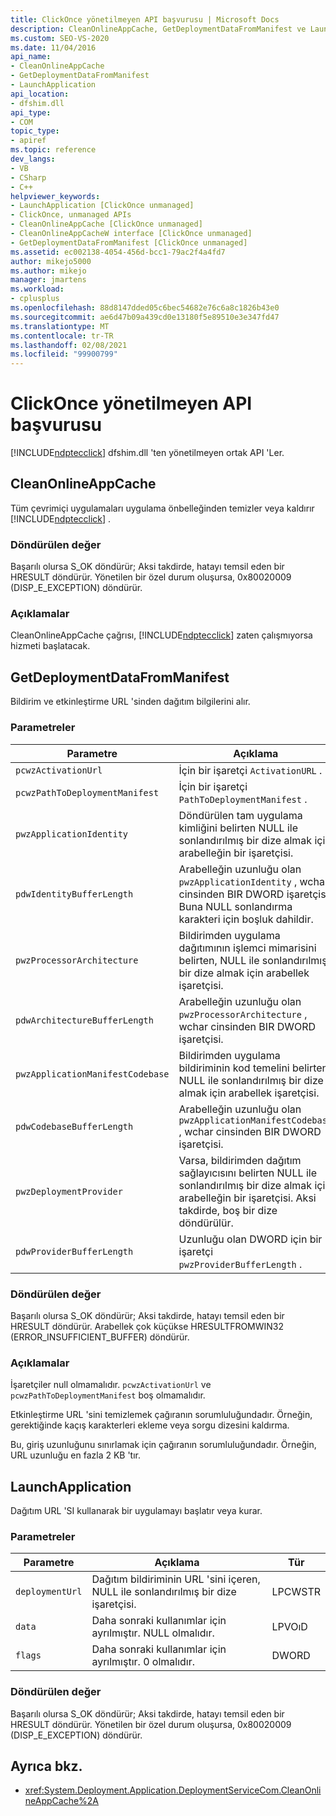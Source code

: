 ```yaml
---
title: ClickOnce yönetilmeyen API başvurusu | Microsoft Docs
description: CleanOnlineAppCache, GetDeploymentDataFromManifest ve LaunchApplication gibi dfshim.dll 'den ClickOnce yönetilmeyen ortak API 'Ler hakkında bilgi edinin.
ms.custom: SEO-VS-2020
ms.date: 11/04/2016
api_name:
- CleanOnlineAppCache
- GetDeploymentDataFromManifest
- LaunchApplication
api_location:
- dfshim.dll
api_type:
- COM
topic_type:
- apiref
ms.topic: reference
dev_langs:
- VB
- CSharp
- C++
helpviewer_keywords:
- LaunchApplication [ClickOnce unmanaged]
- ClickOnce, unmanaged APIs
- CleanOnlineAppCache [ClickOnce unmanaged]
- CleanOnlineAppCacheW interface [ClickOnce unmanaged]
- GetDeploymentDataFromManifest [ClickOnce unmanaged]
ms.assetid: ec002138-4054-456d-bcc1-79ac2f4a4fd7
author: mikejo5000
ms.author: mikejo
manager: jmartens
ms.workload:
- cplusplus
ms.openlocfilehash: 88d8147dded05c6bec54682e76c6a8c1826b43e0
ms.sourcegitcommit: ae6d47b09a439cd0e13180f5e89510e3e347fd47
ms.translationtype: MT
ms.contentlocale: tr-TR
ms.lasthandoff: 02/08/2021
ms.locfileid: "99900799"
---
```

# <a name="clickonce-unmanaged-api-reference"></a>ClickOnce yönetilmeyen API başvurusu
[!INCLUDE[ndptecclick](../deployment/includes/ndptecclick_md.md)] dfshim.dll 'ten yönetilmeyen ortak API 'Ler.

## <a name="cleanonlineappcache"></a>CleanOnlineAppCache
 Tüm çevrimiçi uygulamaları uygulama önbelleğinden temizler veya kaldırır [!INCLUDE[ndptecclick](../deployment/includes/ndptecclick_md.md)] .

### <a name="return-value"></a>Döndürülen değer
 Başarılı olursa S_OK döndürür; Aksi takdirde, hatayı temsil eden bir HRESULT döndürür. Yönetilen bir özel durum oluşursa, 0x80020009 (DISP_E_EXCEPTION) döndürür.

### <a name="remarks"></a>Açıklamalar
 CleanOnlineAppCache çağrısı, [!INCLUDE[ndptecclick](../deployment/includes/ndptecclick_md.md)] zaten çalışmıyorsa hizmeti başlatacak.

## <a name="getdeploymentdatafrommanifest"></a>GetDeploymentDataFromManifest
 Bildirim ve etkinleştirme URL 'sinden dağıtım bilgilerini alır.

### <a name="parameters"></a>Parametreler

|Parametre|Açıklama|Tür|
|---------------|-----------------|----------|
|`pcwzActivationUrl`|İçin bir işaretçi `ActivationURL` .|LPCWSTR|
|`pcwzPathToDeploymentManifest`|İçin bir işaretçi `PathToDeploymentManifest` .|LPCWSTR|
|`pwzApplicationIdentity`|Döndürülen tam uygulama kimliğini belirten NULL ile sonlandırılmış bir dize almak için arabelleğin bir işaretçisi.|LPWSTR|
|`pdwIdentityBufferLength`|Arabelleğin uzunluğu olan `pwzApplicationIdentity` , wchar cinsinden BIR DWORD işaretçisi. Buna NULL sonlandırma karakteri için boşluk dahildir.|LPDWORD|
|`pwzProcessorArchitecture`|Bildirimden uygulama dağıtımının işlemci mimarisini belirten, NULL ile sonlandırılmış bir dize almak için arabellek işaretçisi.|LPWSTR|
|`pdwArchitectureBufferLength`|Arabelleğin uzunluğu olan `pwzProcessorArchitecture` , wchar cinsinden BIR DWORD işaretçisi.|LPDWORD|
|`pwzApplicationManifestCodebase`|Bildirimden uygulama bildiriminin kod temelini belirten NULL ile sonlandırılmış bir dize almak için arabellek işaretçisi.|LPWSTR|
|`pdwCodebaseBufferLength`|Arabelleğin uzunluğu olan `pwzApplicationManifestCodebase` , wchar cinsinden BIR DWORD işaretçisi.|LPDWORD|
|`pwzDeploymentProvider`|Varsa, bildirimden dağıtım sağlayıcısını belirten NULL ile sonlandırılmış bir dize almak için arabelleğin bir işaretçisi. Aksi takdirde, boş bir dize döndürülür.|LPWSTR|
|`pdwProviderBufferLength`|Uzunluğu olan DWORD için bir işaretçi `pwzProviderBufferLength` .|LPDWORD|

### <a name="return-value"></a>Döndürülen değer
 Başarılı olursa S_OK döndürür; Aksi takdirde, hatayı temsil eden bir HRESULT döndürür. Arabellek çok küçükse HRESULTFROMWIN32 (ERROR_INSUFFICIENT_BUFFER) döndürür.

### <a name="remarks"></a>Açıklamalar
 İşaretçiler null olmamalıdır. `pcwzActivationUrl` ve `pcwzPathToDeploymentManifest` boş olmamalıdır.

 Etkinleştirme URL 'sini temizlemek çağıranın sorumluluğundadır. Örneğin, gerektiğinde kaçış karakterleri ekleme veya sorgu dizesini kaldırma.

 Bu, giriş uzunluğunu sınırlamak için çağıranın sorumluluğundadır. Örneğin, URL uzunluğu en fazla 2 KB 'tır.

## <a name="launchapplication"></a>LaunchApplication
 Dağıtım URL 'SI kullanarak bir uygulamayı başlatır veya kurar.

### <a name="parameters"></a>Parametreler

|Parametre|Açıklama|Tür|
|---------------|-----------------|----------|
|`deploymentUrl`|Dağıtım bildiriminin URL 'sini içeren, NULL ile sonlandırılmış bir dize işaretçisi.|LPCWSTR|
|`data`|Daha sonraki kullanımlar için ayrılmıştır. NULL olmalıdır.|LPVOıD|
|`flags`|Daha sonraki kullanımlar için ayrılmıştır. 0 olmalıdır.|DWORD|

### <a name="return-value"></a>Döndürülen değer
 Başarılı olursa S_OK döndürür; Aksi takdirde, hatayı temsil eden bir HRESULT döndürür. Yönetilen bir özel durum oluşursa, 0x80020009 (DISP_E_EXCEPTION) döndürür.

## <a name="see-also"></a>Ayrıca bkz.
- <xref:System.Deployment.Application.DeploymentServiceCom.CleanOnlineAppCache%2A>